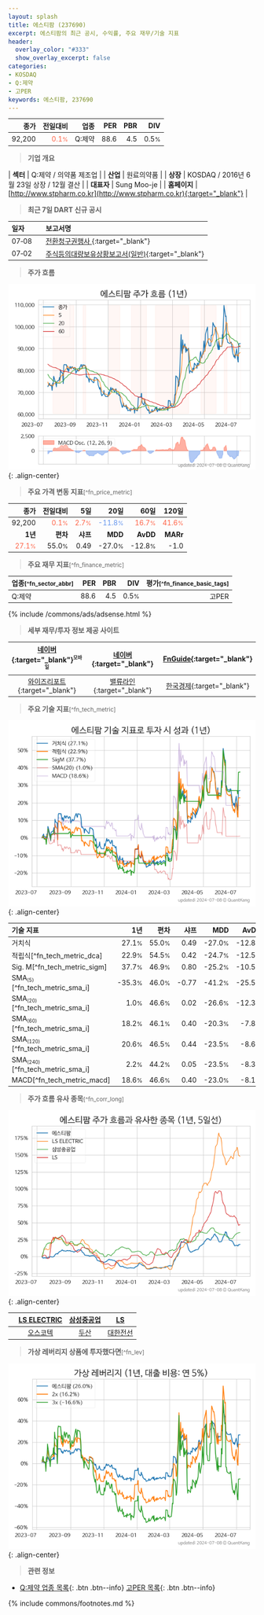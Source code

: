 ```yaml
---
layout: splash
title: 에스티팜 (237690)
excerpt: 에스티팜의 최근 공시, 수익률, 주요 재무/기술 지표
header:
  overlay_color: "#333"
  show_overlay_excerpt: false
categories:
- KOSDAQ
- Q:제약
- 고PER
keywords: 에스티팜, 237690
---
```


| **종가** | **전일대비** | **업종** | **PER** | **PBR** | **DIV** |
| -------: | -----------: | -------: | ------: | ------: | ------: |
| 92,200 | <span style="color: tomato">0.1<small>%</small></span> | Q:제약 | 88.6 | 4.5 | 0.5<small>%</small> |

<!-- more -->


> **기업 개요**<a id="company"></a>

| <span style="white-space:nowrap;">**섹터**</span> | Q:제약 / 의약품 제조업 |
| <span style="white-space:nowrap;">**산업**</span> | 원료의약품 |
| <span style="white-space:nowrap;">**상장**</span> | KOSDAQ / 2016년 6월 23일 상장 / 12월 결산 |
| <span style="white-space:nowrap;">**대표자**</span> | Sung Moo-je |
| <span style="white-space:nowrap;">**홈페이지**</span> | [http://www.stpharm.co.kr](http://www.stpharm.co.kr){:target="_blank"} |


> **최근 7일 DART 신규 공시**<a id="dart"></a>

| **일자** |      | **보고서명** |
| :------- | :--- | :----------- |
| 07&#x2011;08 | | [전환청구권행사              ](https://dart.fss.or.kr/dsaf001/main.do?rcpNo=20240708900270){:target="_blank"} |
| 07&#x2011;02 | | [주식등의대량보유상황보고서(일반)](https://dart.fss.or.kr/dsaf001/main.do?rcpNo=20240702000329){:target="_blank"} |


> **주가 흐름**<a id="price"></a>

![237690](/stock/images/237690.png){: .align-center}


> **주요 가격 변동 지표**<small>[^fn_price_metric]</small>

| **종가** | **전일대비** | **5일** | **20일** | **60일** | **120일** |
| -------: | -----------: | ------: | -------: | -------: | --------: |
| 92,200 | <span style="color: tomato">0.1<small>%</small></span> | <span style="color: tomato">2.7<small>%</small></span> | <span style="color: cornflowerblue">-11.8<small>%</small></span> | <span style="color: tomato">16.7<small>%</small></span> | <span style="color: tomato">41.6<small>%</small></span> |
| **1년** | **편차** | **샤프** | **MDD** | **AvDD** | **MARr** |
| <span style="color: tomato">27.1<small>%</small></span> | 55.0<small>%</small> | 0.49 | -27.0<small>%</small> | -12.8<small>%</small> | -1.0 |


> **주요 재무 지표**<small>[^fn_finance_metric]</small>

| **업종**<small>[^fn_sector_abbr]</small> | **PER** | **PBR** | **DIV** | **평가**<small>[^fn_finance_basic_tags]</small> |
| :--------------------------------------- | ------: | ------: | ------: | ----------------------------------------------: |
| Q:제약 | 88.6 | 4.5 | 0.5<small>%</small> | 고PER |



{% include /commons/ads/adsense.html %}

> **세부 재무/투자 정보 제공 사이트**

| [네이버](https://m.stock.naver.com/domestic/stock/237690/finance/summary){:target="_blank"}<sup><small>모바일</small></sup> | [네이버](https://finance.naver.com/item/coinfo.naver?code=237690){:target="_blank"} | [FnGuide](https://comp.fnguide.com/SVO2/ASP/SVD_Invest.asp?gicode=A237690&MenuYn=Y){:target="_blank"} |
| :---: | :---: | :---: |
| [와이즈리포트](https://comp.wisereport.co.kr/company/c1040001.aspx?cmp_cd=237690){:target="_blank"} | [밸류라인](https://www.valueline.co.kr/finance/summary/237690){:target="_blank"} | [한국경제](https://markets.hankyung.com/stock/237690/financial-summary){:target="_blank"} |


> **주요 기술 지표**<small>[^fn_tech_metric]</small>


![237690](/stock/images/237690_tech.png){: .align-center}

| **기술 지표** | **1년** | **편차** | **샤프** | **MDD** | **AvDD** |
| :------------ | ------: | -----------: | -------: | ------: | -------: |
| 거치식 | 27.1<small>%</small> | 55.0<small>%</small> | 0.49 | -27.0<small>%</small> | -12.8<small>%</small> |
| 적립식[^fn_tech_metric_dca] | 22.9<small>%</small> | 54.5<small>%</small> | 0.42 | -24.7<small>%</small> | -12.5<small>%</small> |
| Sig. M[^fn_tech_metric_sigm] | 37.7<small>%</small> | 46.9<small>%</small> | 0.80 | -25.2<small>%</small> | -10.5<small>%</small> |
| SMA<small><sub>(5)</sub></small>[^fn_tech_metric_sma_i] | -35.3<small>%</small> | 46.0<small>%</small> | -0.77 | -41.2<small>%</small> | -25.5<small>%</small> |
| SMA<small><sub>(20)</sub></small>[^fn_tech_metric_sma_i] | 1.0<small>%</small> | 46.6<small>%</small> | 0.02 | -26.6<small>%</small> | -12.3<small>%</small> |
| SMA<small><sub>(60)</sub></small>[^fn_tech_metric_sma_i] | 18.2<small>%</small> | 46.1<small>%</small> | 0.40 | -20.3<small>%</small> | -7.8<small>%</small> |
| SMA<small><sub>(120)</sub></small>[^fn_tech_metric_sma_i] | 20.6<small>%</small> | 46.5<small>%</small> | 0.44 | -23.5<small>%</small> | -8.6<small>%</small> |
| SMA<small><sub>(240)</sub></small>[^fn_tech_metric_sma_i] | 2.2<small>%</small> | 44.2<small>%</small> | 0.05 | -23.5<small>%</small> | -8.3<small>%</small> |
| MACD[^fn_tech_metric_macd] | 18.6<small>%</small> | 46.6<small>%</small> | 0.40 | -23.0<small>%</small> | -8.1<small>%</small> |


> **주가 흐름 유사 종목**<a id="corr"></a><small>[^fn_corr_long]</small>

![237690](/stock/images/237690_corr.png){: .align-center}

|       | [LS ELECTRIC](/010120/) | [삼성중공업](/010140/) | [LS](/006260/) |
| :---: | :------------------------------------: | :------------------------------------: | :------------------------------------: |
|       | [오스코텍](/039200/) | [두산](/000150/) | [대한전선](/001440/) |


> **가상 레버리지 상품에 투자했다면**<a id="2x"></a><small>[^fn_lev]</small>

![237690](/stock/images/237690_2x.png){: .align-center}


> **관련 정보**

- [Q:제약 업종 목록](/stats/sector/kosdaq_업종_제약_종목/){: .btn .btn--info} [고PER 목록](/fn/fn_high_per/){: .btn .btn--info}

{% include commons/footnotes.md %}